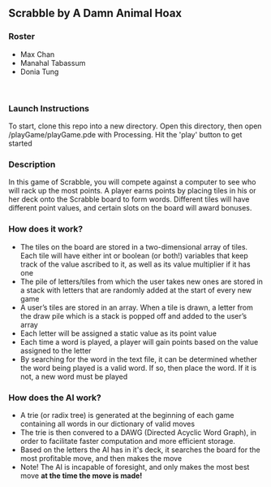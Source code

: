 <h2>Scrabble by A Damn Animal Hoax</h2>

<h3>Roster</h3>
<ul><li>Max Chan</li>
<li>Manahal Tabassum</li>
<li>Donia Tung</li>
</ul><br>

<h3>Launch Instructions</h3>
<t>To start, clone this repo into a new directory. Open this directory, then open /playGame/playGame.pde with Processing.  Hit the 'play' button to get started<br>

<h3>Description</h3>
<t>In this game of Scrabble, you will compete against a computer to see who will rack up the most points.  A player earns points by placing tiles in his or her deck onto the Scrabble board to form words.  Different tiles will have different point values, and certain slots on the board will award bonuses.<br>

<h3>How does it work?</h3>
<ul>
<li>The tiles on the board are stored in a two-dimensional array of tiles.
Each tile will have either int or boolean (or both!) variables that keep track of the value ascribed to it, as well as its value multiplier if it has one</li>
<li>The pile of letters/tiles from which the user takes new ones are stored in a stack with letters that are randomly added at the start of every new game</li>
<li>A user’s tiles are stored in an array. When a tile is drawn, a letter from the draw pile which is a stack is popped off and added to the user’s array</li>
<li>Each letter will be assigned a static value as its point value</li>
<li>Each time a word is played, a player will gain points based on the value
assigned to the letter</li>
<li>By searching for the word in the text file, it can be determined whether
the word being played is a valid word. If so, then place the word. If it is not, a new word must be played</li>
</ul>

<h3>How does the AI work?</h3>
<ul>
<li>A trie (or radix tree) is generated at the beginning of each game containing all words in our dictionary of valid moves</li>
<li>The trie is then convered to a DAWG (Directed Acyclic Word Graph), in order to facilitate faster computation and more efficient storage.</li>
<li>Based on the letters the AI has in it's deck, it searches the board for the most profitable move, and then makes the move</li>
<li>Note! The AI is incapable of foresight, and only makes the most best move <b>at the time the move is made!</b></li>
</ul>